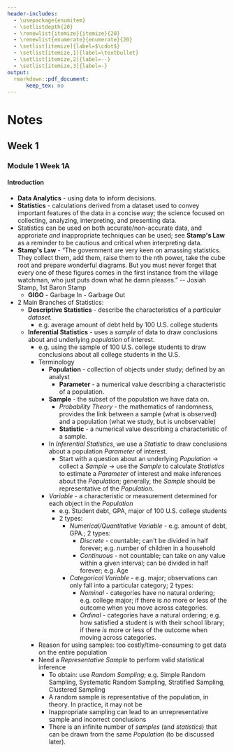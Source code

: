 ```yaml
---
header-includes:
  - \usepackage{enumitem}
  - \setlistdepth{20}
  - \renewlist{itemize}{itemize}{20}
  - \renewlist{enumerate}{enumerate}{20}
  - \setlist[itemize]{label=$\cdot$}
  - \setlist[itemize,1]{label=\textbullet}
  - \setlist[itemize,2]{label=--}
  - \setlist[itemize,3]{label=-}
output:
  rmarkdown::pdf_document:
      keep_tex: no
---
```

# Notes
## Week 1
### Module 1 Week 1A
#### Introduction
- **Data Analytics** - using data to inform decisions.
- **Statistics** - calculations derived from a dataset used to convey 
  important features of the data in a concise way; the science focused on 
  collecting, analyzing, interpreting, and presenting data.
- Statistics can be used on both accurate/non-accurate data, and approriate 
  *and* inappropriate techniques can be used; see **Stamp's Law** as a 
  reminder to be cautious and critical when interpreting data.
- **Stamp's Law** - “The government are very keen on amassing statistics. They collect them, add
them, raise them to the nth power, take the cube root and prepare wonderful
diagrams. But you must never forget that every one of these figures comes in
the first instance from the village watchman, who just puts down what he
damn pleases.” -- Josiah Stamp, 1st Baron Stamp
  - **GIGO** - Garbage In - Garbage Out
- 2 Main Branches of Statistics:
  - **Descriptive Statistics** - describe the characteristics of a 
    *particular dataset*.
    - e.g. average amount of debt held by 100 U.S. 
      college students
  - **Inferential Statistics** - uses a *sample* of data to draw conclusions 
    about and underlying *population* of interest.
    - e.g. using the sample of 100 U.S. college students to draw conclusions 
      about all college students in the U.S.   
    - Terminology
      - **Population** - collection of objects under study; defined by an 
        analyst
        - **Parameter** - a numerical value describing a characteristic of a 
          population.
      - **Sample** - the subset of the population we have data on.
        - *Probability Theory* - the mathematics of randomness, provides the 
          link between a sample (what is observed) and a population (what we 
          study, but is unobservable)
        - **Statistic** - a numerical value describing a characteristic of 
            a sample.
      - In *Inferential Statistics*, we use a *Statistic* to 
        draw conclusions about a population *Parameter* of interest. 
        - Start with a question about an underlying *Population* -> collect 
          a *Sample* -> use the *Sample* to calculate *Statistics* 
          to estimate a *Parameter* of interest and make inferences about 
          the *Population*; generally, the *Sample* should be representative of 
          the *Population*.
      - *Variable* - a characteristic or measurement determined for each 
        object in the *Population*
        - e.g. Student debt, GPA, major of 100 U.S. college students
        - 2 types: 
          - *Numerical/Quantitative Variable* - e.g. amount of debt, GPA.; 2 
            types:
            - *Discrete* - countable; can't be divided in half forever; e.g. 
              number of children in a household
            - *Continuous* - not countable; can take on any value within a 
              given interval; can be divided in half forever; e.g. Age
          - *Categorical Variable* - e.g. major; observations can only fall 
            into a particular category; 2 types:
            - *Nominal* - categories have no natural ordering; e.g. college 
              major; if there is *no* more or less of the outcome when you 
              move across categories.
            - *Ordinal* - categories have a natural ordering; e.g. how 
              satisfied a student is with their school library; if there *is* 
              more or less of the outcome when moving across categories.
    - Reason for using samples: too costly/time-consuming to get data on the 
      entire population
    - Need a *Representative Sample* to perform valid statistical inference
      - To obtain: use *Random Sampling*; e.g. Simple Random Sampling, 
        Systematic Random Sampling, Stratified Sampling, Clustered Sampling
      - A random sample is representative of the population, in theory. In 
        practice, it may not be
      - Inappropriate sampling can lead to an unrepresentative sample and 
        incorrect conclusions
      - There is an infinite number of *samples* (and *statistics*) that can be 
        drawn from the same *Population* (to be discussed later).

